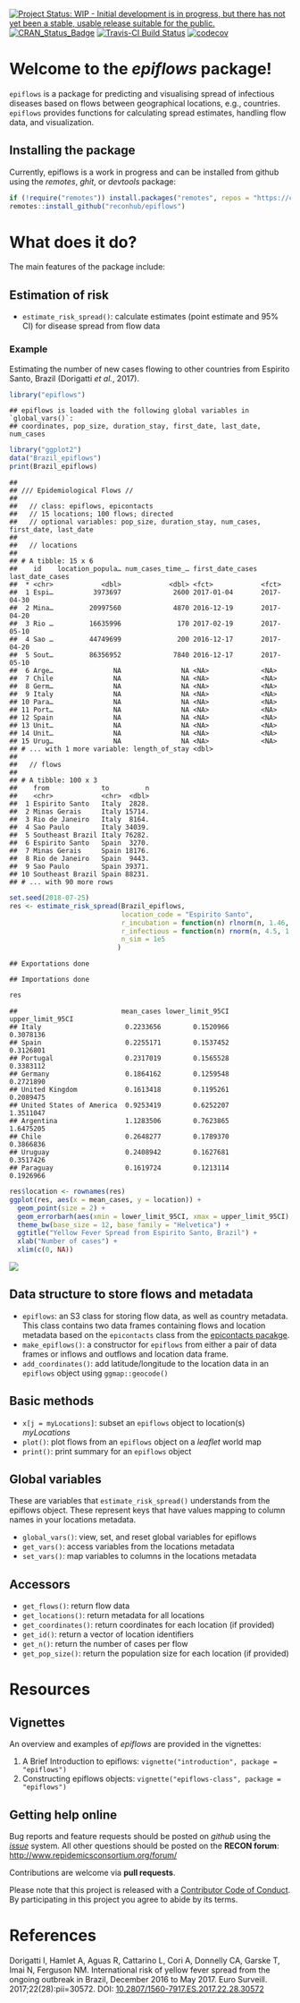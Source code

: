 
[![Project Status: WIP - Initial development is in progress, but there
has not yet been a stable, usable release suitable for the
public.](http://www.repostatus.org/badges/latest/wip.svg)](http://www.repostatus.org/#wip)
[![CRAN\_Status\_Badge](http://www.r-pkg.org/badges/version/epiflows)](https://cran.r-project.org/package=epiflows)
[![Travis-CI Build
Status](https://travis-ci.org/reconhub/epiflows.svg?branch=master)](https://travis-ci.org/reconhub/epiflows)
[![codecov](https://codecov.io/gh/reconhub/epiflows/branch/master/graph/badge.svg)](https://codecov.io/gh/reconhub/epiflows)

# Welcome to the *epiflows* package\!

`epiflows` is a package for predicting and visualising spread of
infectious diseases based on flows between geographical locations, e.g.,
countries. `epiflows` provides functions for calculating spread
estimates, handling flow data, and
visualization.

## Installing the package

<!-- To install the current stable, CRAN version of the package, type: -->

<!-- ```{r install, eval = FALSE} -->

<!-- install.packages("epiflows") -->

<!-- ``` -->

<!-- To benefit from the latest features and bug fixes, install the development, *github* version of the package using: -->

Currently, epiflows is a work in progress and can be installed from
github using the *remotes*, *ghit*, or *devtools*
package:

``` r
if (!require("remotes")) install.packages("remotes", repos = "https://cloud.rstudio.org")
remotes::install_github("reconhub/epiflows")
```

# What does it do?

The main features of the package include:

## Estimation of risk

  - `estimate_risk_spread()`: calculate estimates (point estimate and
    95% CI) for disease spread from flow data

### Example

Estimating the number of new cases flowing to other countries from
Espirito Santo, Brazil (Dorigatti *et al.*,
    2017).

``` r
library("epiflows")
```

    ## epiflows is loaded with the following global variables in `global_vars()`:
    ## coordinates, pop_size, duration_stay, first_date, last_date, num_cases

``` r
library("ggplot2")
data("Brazil_epiflows")
print(Brazil_epiflows)
```

    ## 
    ## /// Epidemiological Flows //
    ## 
    ##   // class: epiflows, epicontacts
    ##   // 15 locations; 100 flows; directed
    ##   // optional variables: pop_size, duration_stay, num_cases, first_date, last_date 
    ## 
    ##   // locations
    ## 
    ## # A tibble: 15 x 6
    ##    id    location_popula… num_cases_time_… first_date_cases last_date_cases
    ##  * <chr>            <dbl>            <dbl> <fct>            <fct>          
    ##  1 Espi…          3973697             2600 2017-01-04       2017-04-30     
    ##  2 Mina…         20997560             4870 2016-12-19       2017-04-20     
    ##  3 Rio …         16635996              170 2017-02-19       2017-05-10     
    ##  4 Sao …         44749699              200 2016-12-17       2017-04-20     
    ##  5 Sout…         86356952             7840 2016-12-17       2017-05-10     
    ##  6 Arge…               NA               NA <NA>             <NA>           
    ##  7 Chile               NA               NA <NA>             <NA>           
    ##  8 Germ…               NA               NA <NA>             <NA>           
    ##  9 Italy               NA               NA <NA>             <NA>           
    ## 10 Para…               NA               NA <NA>             <NA>           
    ## 11 Port…               NA               NA <NA>             <NA>           
    ## 12 Spain               NA               NA <NA>             <NA>           
    ## 13 Unit…               NA               NA <NA>             <NA>           
    ## 14 Unit…               NA               NA <NA>             <NA>           
    ## 15 Urug…               NA               NA <NA>             <NA>           
    ## # ... with 1 more variable: length_of_stay <dbl>
    ## 
    ##   // flows
    ## 
    ## # A tibble: 100 x 3
    ##    from             to         n
    ##    <chr>            <chr>  <dbl>
    ##  1 Espirito Santo   Italy  2828.
    ##  2 Minas Gerais     Italy 15714.
    ##  3 Rio de Janeiro   Italy  8164.
    ##  4 Sao Paulo        Italy 34039.
    ##  5 Southeast Brazil Italy 76282.
    ##  6 Espirito Santo   Spain  3270.
    ##  7 Minas Gerais     Spain 18176.
    ##  8 Rio de Janeiro   Spain  9443.
    ##  9 Sao Paulo        Spain 39371.
    ## 10 Southeast Brazil Spain 88231.
    ## # ... with 90 more rows

``` r
set.seed(2018-07-25)
res <- estimate_risk_spread(Brazil_epiflows, 
                            location_code = "Espirito Santo",
                            r_incubation = function(n) rlnorm(n, 1.46, 0.35),
                            r_infectious = function(n) rnorm(n, 4.5, 1.5/1.96),
                            n_sim = 1e5
                           )
```

    ## Exportations done

    ## Importations done

``` r
res
```

    ##                          mean_cases lower_limit_95CI upper_limit_95CI
    ## Italy                     0.2233656        0.1520966        0.3078136
    ## Spain                     0.2255171        0.1537452        0.3126801
    ## Portugal                  0.2317019        0.1565528        0.3383112
    ## Germany                   0.1864162        0.1259548        0.2721890
    ## United Kingdom            0.1613418        0.1195261        0.2089475
    ## United States of America  0.9253419        0.6252207        1.3511047
    ## Argentina                 1.1283506        0.7623865        1.6475205
    ## Chile                     0.2648277        0.1789370        0.3866836
    ## Uruguay                   0.2408942        0.1627681        0.3517426
    ## Paraguay                  0.1619724        0.1213114        0.1926966

``` r
res$location <- rownames(res)
ggplot(res, aes(x = mean_cases, y = location)) +
  geom_point(size = 2) +
  geom_errorbarh(aes(xmin = lower_limit_95CI, xmax = upper_limit_95CI), height = .25) +
  theme_bw(base_size = 12, base_family = "Helvetica") +
  ggtitle("Yellow Fever Spread from Espirito Santo, Brazil") +
  xlab("Number of cases") +
  xlim(c(0, NA))
```

![](README_files/figure-gfm/the_estimate-1.png)<!-- -->

## Data structure to store flows and metadata

  - `epiflows`: an S3 class for storing flow data, as well as country
    metadata. This class contains two data frames containing flows and
    location metadata based on the `epicontacts` class from the
    [epicontacts
    pacakge](http://www.repidemicsconsortium.org/epicontacts/).
  - `make_epiflows()`: a constructor for `epiflows` from either a pair
    of data frames or inflows and outflows and location data frame.
  - `add_coordinates()`: add latitude/longitude to the location data in
    an `epiflows` object using `ggmap::geocode()`

## Basic methods

  - `x[j = myLocations]`: subset an `epiflows` object to location(s)
    *myLocations*
  - `plot()`: plot flows from an `epiflows` object on a *leaflet* world
    map
  - `print()`: print summary for an `epiflows` object

## Global variables

These are variables that `estimate_risk_spread()` understands from the
epiflows object. These represent keys that have values mapping to column
names in your locations metadata.

  - `global_vars()`: view, set, and reset global variables for epiflows
  - `get_vars()`: access variables from the locations metadata
  - `set_vars()`: map variables to columns in the locations metadata

## Accessors

  - `get_flows()`: return flow data
  - `get_locations()`: return metadata for all locations
  - `get_coordinates()`: return coordinates for each location (if
    provided)
  - `get_id()`: return a vector of location identifiers
  - `get_n()`: return the number of cases per flow
  - `get_pop_size()`: return the population size for each location (if
    provided)

# Resources

## Vignettes

An overview and examples of *epiflows* are provided in the vignettes:

1.  A Brief Introduction to epiflows: `vignette("introduction", package
    = "epiflows")`
2.  Constructing epiflows objects: `vignette("epiflows-class", package =
    "epiflows")`

## Getting help online

Bug reports and feature requests should be posted on *github* using the
[*issue*](http://github.com/reconhub/epiflows/issues) system. All other
questions should be posted on the **RECON forum**: <br>
<http://www.repidemicsconsortium.org/forum/>

Contributions are welcome via **pull requests**.

Please note that this project is released with a [Contributor Code of
Conduct](CONDUCT.md). By participating in this project you agree to
abide by its terms.

# References

Dorigatti I, Hamlet A, Aguas R, Cattarino L, Cori A, Donnelly CA, Garske
T, Imai N, Ferguson NM. International risk of yellow fever spread from
the ongoing outbreak in Brazil, December 2016 to May 2017. Euro
Surveill. 2017;22(28):pii=30572. DOI:
[10.2807/1560-7917.ES.2017.22.28.30572](https://doi.org/10.2807/1560-7917.ES.2017.22.28.30572)
